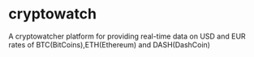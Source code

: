 # cryptowatch
A cryptowatcher platform for providing real-time data on USD and EUR rates of BTC(BitCoins),ETH(Ethereum) and DASH(DashCoin)
